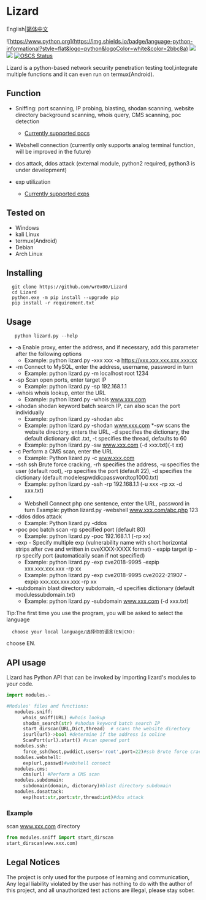 # Lizard
English|[简体中文](https://github.com/wr0x00/Lizard/blob/main/README_CN.md)

![https://www.python.org](https://img.shields.io/badge/language-python-informational?style=flat&logo=python&logoColor=white&color=2bbc8a)
![](https://img.shields.io/badge/features-convenient-informational?style=flat&color=2bbc8a)
![](https://img.shields.io/badge/license-MIT_License-informational?style=flat&logoColor=white&color=2bbc8a)
[](https://img.shields.io/packagist/stars/wr0x00/Lizard?style=flat-square)
[![OSCS Status](https://www.oscs1024.com/platform/badge/wr0x00/Lizard.svg?size=small)](https://www.oscs1024.com/project/wr0x00/Lizard?ref=badge_small)

Lizard is a python-based network security penetration testing tool,integrate multiple functions and it can even run on termux(Android).

Function
----
* Sniffing: port scanning, IP probing, blasting, shodan scanning, website directory background scanning, whois query, CMS scanning, poc detection
    * [Currently supported pocs](https://github.com/wr0x00/Lizard/wiki/supported_poc_EN)
    
* Webshell connection (currently only supports analog terminal function, will be improved in the future)
* dos attack, ddos attack (external module, python2 required, python3 is under development)
* exp utilization
    * [Currently supported exps](https://github.com/wr0x00/Lizard/wiki/Support_EXP_EN)
 
Tested on
------
* Windows
* kali Linux
* termux(Android)
* Debian
* Arch Linux

Installing
------
      git clone https://github.com/wr0x00/Lizard
      cd Lizard
      python.exe -m pip install --upgrade pip
      pip install -r requirement.txt

Usage
----
       python lizard.py --help
* -a Enable proxy, enter the address, and if necessary, add this parameter after the following options
   * Example: python lizard.py -xxx xxx -a https://xxx.xxx.xxx.xxx.xxx:xx
* -m Connect to MySQL, enter the address, username, password in turn
   * Example: python lizard.py -m localhost root 1234
* -sp Scan open ports, enter target IP
   * Example: python lizard.py -sp 192.168.1.1
* -whois whois lookup, enter the URL
   * Example: python lizard.py -whois www.xxx.com
* -shodan shodan keyword batch search IP, can also scan the port individually
   * Example: python lizard.py -shodan abc
   * Example: python lizard.py -shodan www.xxx.com
*-sw scans the website directory, enters the URL, -d specifies the dictionary, the default dictionary dict .txt, -t specifies the thread, defaults to 60
   * Example: python lizard.py -sw www.xxx.com (-d xxx.txt)(-t xx)
* -c Perform a CMS scan, enter the URL
   * Example: Python lizard.py -c www.xxx.com
* -ssh ssh Brute force cracking, -rh specifies the address, -u specifies the user (default root), -rp specifies the port (default 22), -d specifies the dictionary (default modelespwddicpasswordtop1000.txt)
   * Example: python lizard.py -ssh -rp 192.168.1.1 (-u xxx -rp xx -d xxx.txt)
* - Webshell Connect php one sentence, enter the URL, password in turn
   Example: python lizard.py -webshell www.xxx.com/abc.php 123
* -ddos ddos attack
   * Example: Python lizard.py -ddos
* -poc poc batch scan -rp specified port (default 80)
   * Example: python lizard.py -poc 192.168.1.1 (-rp xx)
* -exp - Specify multiple exp (vulnerability name with short horizontal strips after cve and written in cveXXXX-XXXX format) - expip target ip -rp specify port (automatically scan if not specified)
   * Example: python lizard.py -exp cve2018-9995 -expip xxx.xxx.xxx.xxx -rp xx
   * Example: python lizard.py -exp cve2018-9995 cve2022-21907 -expip xxx.xxx.xxx.xxx -rp xx
* -subdomain blast directory subdomain, -d specifies dictionary (default modulessubdomain.txt)
   * Example: python lizard.py -subdomain www.xxx.com (-d xxx.txt)
 
Tip:The first time you use the program, you will be asked to select the language
 ```shell
   choose your local language/选择你的语言(EN|CN):
 ```
 choose EN.
 
API usage
----
Lizard has Python API that can be invoked by importing lizard's modules to your code.

```python
import modules.~

#Modules' files and functions:
   modules.sniff:
      whois_sniff(URL) #whois lookup
      shodan_search(str) #shodan keyword batch search IP
      start_dirscan(URL,Dict,thread)  # scans the website directory
      isurl(url)->bool #determine if the address is online
      ScanPort(url).start() #scan opened port
   modules.ssh:
      force_ssh(host,pwddict,users='root',port=22)#ssh Brute force cracking
   modules.webshell:
      exp(url,passwd)#webshell connect
   modules.cms:
      cms(url) #Perform a CMS scan
   modules.subdomain:
      subdomain(domain, dictonary)#blast directory subdomain
   modules.dosattack:
      exp(host:str,port:str,thread:int)#dos attack
 ```
 ### Example
 scan www.xxx.com directory
 ```python
 from modules.sniff import start_dirscan
 start_dirscan(www.xxx.com)
 ```
 
 Legal Notices
 ----
 The project is only used for the purpose of learning and communication, Any legal liability violated by the user has nothing to do with the author of this project, and all unauthorized test actions are illegal, please stay sober.
